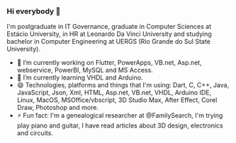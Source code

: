 ### Hi everybody 👋

I'm postgraduate in IT Governance, graduate in Computer Sciences at Estácio University, in HR at Leonardo Da Vinci University and studying bachelor in Computer Engineering at UERGS (Rio Grande do Sul State University).

- 🔭 I’m currently working on Flutter, PowerApps, VB.net, Asp.net, webservice, PowerBI, MySQL and MS Access.
- 🌱 I’m currently learning VHDL and Arduino.
- 😄 Technologies, platforms and things that I'm using: Dart, C, C++, Java, JavaScript, Json, Xml, HTML, Asp.net, VB.net, VHDL, Arduino IDE, Linux, MacOS, MSOffice/vbscript, 3D Studio Max, After Effect, Corel Draw, Photoshop and more.
- ⚡ Fun fact: I'm a genealogical researcher at @FamilySearch, I'm trying play piano and guitar, I have read articles about 3D design, electronics and circuits. 

<!--
**ismael-vianna/ismael-vianna** is a ✨ _special_ ✨ repository because its `README.md` (this file) appears on your GitHub profile.

Here are some ideas to get you started:

- 🔭 I’m currently working on ...
- 🌱 I’m currently learning ...
- 👯 I’m looking to collaborate on ...
- 🤔 I’m looking for help with ...
- 💬 Ask me about ...
- 📫 How to reach me: ...
- 😄 Pronouns: ...
- ⚡ Fun fact: ...
-->

